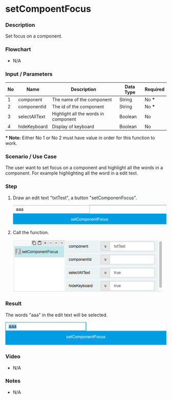 # setCompoentFocus

### Description

Set focus on a component.

### Flowchart

- N/A

### Input / Parameters

| No | Name | Description | Data Type | Required |
| ------ | ------ | ------ |------ | ------ | 
| 1 | component | The name of the component | String | No __*__ | 
| 2 | componentId | The id of the component | String | No __*__ |
| 3 | selectAllText | Highlight all the words in component | Boolean | No |
| 4 | hideKeyboard | Display of keyboard | Boolean | No |

__\* Note:__ Either No 1 or No 2 must have value in order for this function to work.


### Scenario / Use Case

The user want to set focus on a component and highlight all the words in a component. For example highlighting all the word in a edit text.

### Step

1. Draw an edit text "txtTest", a button "setComponenFocus".

    ![](setCompoentFocus1.png?raw=true)
    
2. Call the function.

    ![](setCompoentFocus2.png?raw=true)

### Result

The words "aaa" in the edit text will be selected.

![](setCompoentFocus3.png?raw=true)

### Video

- N/A
<!--[![Video](http://i.imgur.com/Ot5DWAW.png)](https://youtu.be/StTqXEQ2l-Y?t=35s)-->

### Notes

- N/A